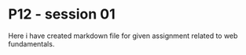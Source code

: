 # P12 - session 01

Here i have created markdown file for given assignment related to web fundamentals.